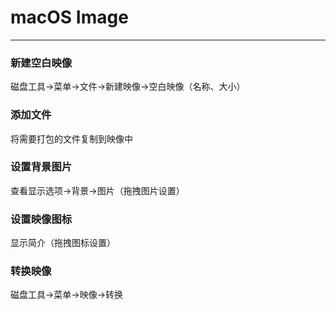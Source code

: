 # macOS Image

---

### 新建空白映像
磁盘工具->菜单->文件->新建映像->空白映像（名称、大小）

### 添加文件
将需要打包的文件复制到映像中

### 设置背景图片
查看显示选项->背景->图片（拖拽图片设置）

### 设置映像图标
显示简介（拖拽图标设置）

### 转换映像
磁盘工具->菜单->映像->转换
